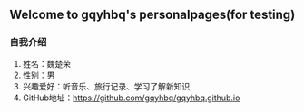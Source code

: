 ## Welcome to gqyhbq's personalpages(for testing)

### 自我介绍
1. 姓名：魏楚荣
2. 性别：男
3. 兴趣爱好：听音乐、旅行记录、学习了解新知识
4. GitHub地址：https://github.com/gqyhbq/gqyhbq.github.io




